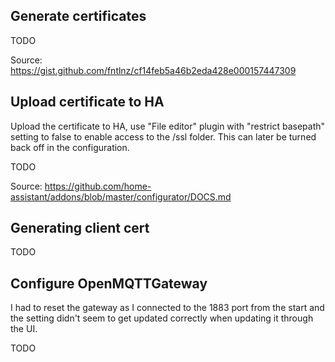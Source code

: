 ## Generate certificates
TODO

Source: https://gist.github.com/fntlnz/cf14feb5a46b2eda428e000157447309

## Upload certificate to HA
Upload the certificate to HA, use "File editor" plugin with "restrict basepath" setting to false to enable access to the /ssl folder. This can later be turned back off in the configuration.

TODO

Source: https://github.com/home-assistant/addons/blob/master/configurator/DOCS.md

## Generating client cert
TODO

## Configure OpenMQTTGateway
I had to reset the gateway as I connected to the 1883 port from the start and the setting didn't seem to get updated correctly when updating it through the UI.

TODO
